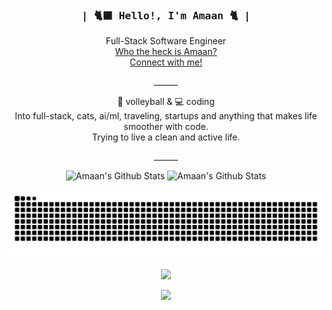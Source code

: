 <div align="center">
	<h3><samp>| 🐈‍⬛ Hello!, I'm Amaan 🐈 |</samp></h3> 
</div>

<div align="center">
	<p>Full-Stack Software Engineer <br><a href="https://amaans.dev">Who the heck is Amaan?</a><br><a href="https://www.linkedin.com/in/amaansheikh-swe">Connect with me!</a></p>
	______
<p></p>

🏐 volleyball & 💻 coding<br/>
Into full-stack, cats, ai/ml, traveling, startups and anything that makes life smoother with code.<br/>
Trying to live a clean and active life.
</p>       
        ______
<p></p>



<p align="center">
			<tr>
				<td><img alt="Amaan's Github Stats" src="https://nirzak-streak-stats.vercel.app/?user=amaanomo&theme=dark&hide_border=false" /></td>
				<td><img alt="Amaan's Github Stats" src="https://github-readme-stats.vercel.app/api/top-langs/?username=amaanomo&theme=dark&hide_border=false&include_all_commits=true&count_private=true&layout=compact" /></td>
				</tr>
		</table>
  </p>

<p align="center">
  <img src="https://raw.githubusercontent.com/AmaanOMO/AmaanOMO/output/github-snake-dark.svg" alt="snake gif"/>
</p>


[![](https://visitcount.itsvg.in/api?id=amaanomo&icon=0&color=0)](https://visitcount.itsvg.in)



[![](https://visitcount.itsvg.in/api?id=AmaanOMO&icon=0&color=0)](https://visitcount.itsvg.in)

<!-- Built with ✨ GPRM → https://gprm.itsvg.in -->
